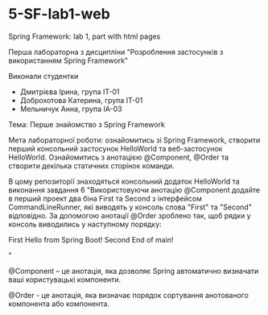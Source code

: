 # 5-SF-lab1-web
Spring Framework: lab 1, part with html pages

Перша лабораторна з дисципліни "Розроблення застосунків з використанням Spring Framework"

Виконали студентки

- Дмитрієва Ірина, група ІТ-01
- Доброхотова Катерина, група ІТ-01
- Мельничук Анна, група ІА-03

Тема: Перше знайомство з Spring Framework

Мета лабораторної роботи: ознайомитись зі Spring Framework, створити перший консольний застосунок HelloWorld та веб-застосунок HelloWorld. Ознайомитись з анотацією @Component, @Order та створити декілька статичних сторінок команди.

В цому репозиторії знаходяться консольний додаток HelloWorld та виконання завдання 6 "Використовуючи анотацію @Component додайте в перший проект два біна First та Second з інтерфейсом CommandLineRunner, які виводять у консоль слова "First" та "Second" відповідно. За допомогою анотації @Order зроблено так, щоб рядки у консоль виводились у наступному порядку:

First
Hello from Spring Boot!
Second
End of main!

"

@Component – це анотація, яка дозволяє Spring автоматично визначати ваші користувацькі компоненти.


@Order - це анотація, яка визначає порядок сортування анотованого компонента або компонента.
